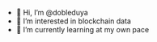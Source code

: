 - 👋 Hi, I’m @dobleduya
- 👀 I’m interested in blockchain data
- 🌱 I’m currently learning at my own pace

<!---
dobleduya/dobleduya is a ✨ special ✨ repository because its `README.md` (this file) appears on your GitHub profile.
You can click the Preview link to take a look at your changes.
--->
